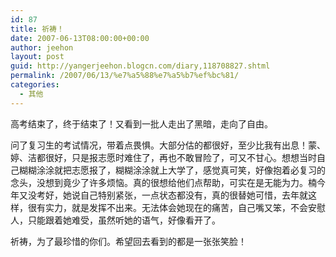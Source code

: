 ```yaml
---
id: 87
title: 祈祷！
date: 2007-06-13T08:00:00+00:00
author: jeehon
layout: post
guid: http://yangerjeehon.blogcn.com/diary,118708827.shtml
permalink: /2007/06/13/%e7%a5%88%e7%a5%b7%ef%bc%81/
categories:
  - 其他
---
```

高考结束了，终于结束了！又看到一批人走出了黑暗，走向了自由。
    
问了复习生的考试情况，带着点畏惧。大部分估的都很好，至少比我有出息！蒙、婷、洁都很好，只是报志愿时难住了，再也不敢冒险了，可又不甘心。想想当时自己糊糊涂涂就把志愿报了，糊糊涂涂就上大学了，感觉真可笑，好像抱着必复习的念头，没想到竟少了许多烦恼。真的很想给他们点帮助，可实在是无能为力。楠今年又没考好，她说自己特别紧张，一点状态都没有，真的很替她可惜，去年就这样，很有实力，就是发挥不出来。无法体会她现在的痛苦，自己嘴又笨，不会安慰人，只能跟着她难受，虽然听她的语气，好像看开了。
    
祈祷，为了最珍惜的你们。希望回去看到的都是一张张笑脸！
